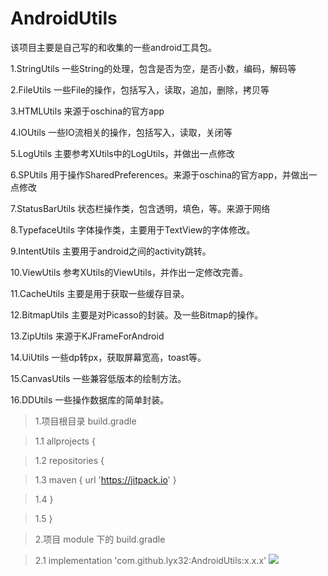 # AndroidUtils

该项目主要是自己写的和收集的一些android工具包。

1.StringUtils 一些String的处理，包含是否为空，是否小数，编码，解码等

2.FileUtils 一些File的操作，包括写入，读取，追加，删除，拷贝等

3.HTMLUtils 来源于oschina的官方app

4.IOUtils 一些IO流相关的操作，包括写入，读取，关闭等

5.LogUtils 主要参考XUtils中的LogUtils，并做出一点修改

6.SPUtils 用于操作SharedPreferences。来源于oschina的官方app，并做出一点修改

7.StatusBarUtils 状态栏操作类，包含透明，填色，等。来源于网络

8.TypefaceUtils 字体操作类，主要用于TextView的字体修改。

9.IntentUtils 主要用于android之间的activity跳转。

10.ViewUtils 参考XUtils的ViewUtils，并作出一定修改完善。

11.CacheUtils 主要是用于获取一些缓存目录。

12.BitmapUtils 主要是对Picasso的封装。及一些Bitmap的操作。

13.ZipUtils 来源于KJFrameForAndroid

14.UiUtils 一些dp转px，获取屏幕宽高，toast等。

15.CanvasUtils 一些兼容低版本的绘制方法。

16.DDUtils 一些操作数据库的简单封装。



> 1.项目根目录 build.gradle

> 1.1           allprojects {

> 1.2               repositories {

> 1.3                   maven { url 'https://jitpack.io' }

> 1.4               }

> 1.5           }


> 2.项目 module 下的 build.gradle

> 2.1   implementation 'com.github.lyx32:AndroidUtils:x.x.x' [![](https://jitpack.io/v/lyx32/AndroidUtils.svg)](https://jitpack.io/#lyx32/AndroidUtils)
